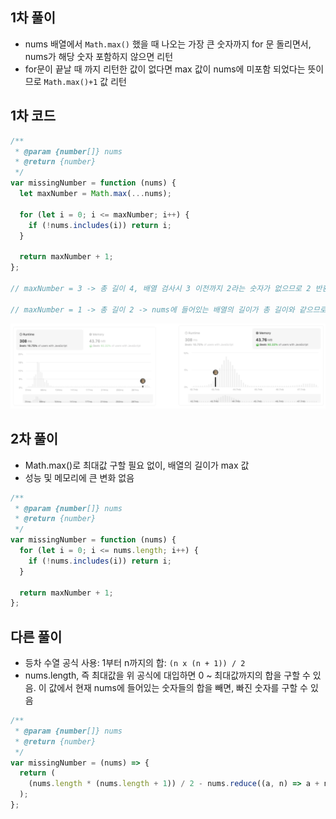 ## 1차 풀이

- nums 배열에서 `Math.max()` 했을 때 나오는 가장 큰 숫자까지 for 문 돌리면서, nums가 해당 숫자 포함하지 않으면 리턴
- for문이 끝날 때 까지 리턴한 값이 없다면 max 값이 nums에 미포함 되었다는 뜻이므로 `Math.max()+1` 값 리턴

## 1차 코드

```js
/**
 * @param {number[]} nums
 * @return {number}
 */
var missingNumber = function (nums) {
  let maxNumber = Math.max(...nums);

  for (let i = 0; i <= maxNumber; i++) {
    if (!nums.includes(i)) return i;
  }

  return maxNumber + 1;
};

// maxNumber = 3 -> 총 길이 4, 배열 검사시 3 이전까지 2라는 숫자가 없으므로 2 반환

// maxNumber = 1 -> 총 길이 2 -> nums에 들어있는 배열의 길이가 총 길이와 같으므로, 총길이는 +1 되어야 하고, 최대 숫자는 maxNumber+1이 되어야 함
```

![](1st_performance.png)

## 2차 풀이

- Math.max()로 최대값 구할 필요 없이, 배열의 길이가 max 값
- 성능 및 메모리에 큰 변화 없음

```js
/**
 * @param {number[]} nums
 * @return {number}
 */
var missingNumber = function (nums) {
  for (let i = 0; i <= nums.length; i++) {
    if (!nums.includes(i)) return i;
  }

  return maxNumber + 1;
};
```

## 다른 풀이

- 등차 수열 공식 사용: 1부터 n까지의 합: `(n x (n + 1)) / 2`
- nums.length, 즉 최대값을 위 공식에 대입하면 0 ~ 최대값까지의 합을 구할 수 있음. 이 값에서 현재 nums에 들어있는 숫자들의 합을 빼면, 빠진 숫자를 구할 수 있음

```js
/**
 * @param {number[]} nums
 * @return {number}
 */
var missingNumber = (nums) => {
  return (
    (nums.length * (nums.length + 1)) / 2 - nums.reduce((a, n) => a + n, 0)
  );
};
```
